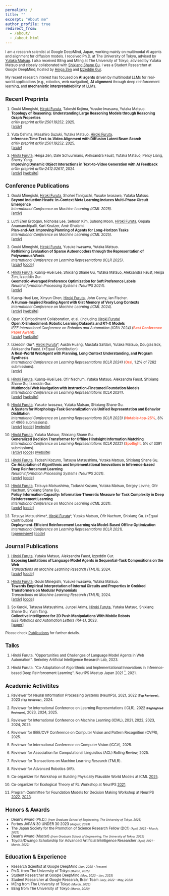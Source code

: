 ```yaml
---
permalink: /
title: ""
excerpt: "About me"
author_profile: true
redirect_from:
  - /about/
  - /about.html
---
```

<span style="font-size: 80%;">

I am a research scientist at Google DeepMind, Japan, working mainly on multimodal AI agents and alignment for diffusion models.
I received Ph.D. at The University of Tokyo, advised by [Yutaka Matsuo](http://ymatsuo.com/). I also received BEng and MEng at The University of Tokyo, advised by Yutaka Matsuo and closely collaborated with [Shixiang Shane Gu](https://sites.google.com/view/gugurus/home).
I was a Student Researcher at Google DeepMind, hosted by [Heiga Zen](https://scholar.google.com/citations?user=z3IRvDwAAAAJ) and [Izzeddin Gur](https://scholar.google.com/citations?user=qS_ugJAAAAAJ).


My recent research interest has focused on **AI agents** driven by multimodal LLMs for real-world applications (e.g., robotics, web navigation), **AI alignment** through deep reinforcement learning, and **mechanistic interpretablebility** of LLMs.


## Recent Preprints

1. Gouki Minegishi, <u>Hiroki Furuta</u>, Takeshi Kojima, Yusuke Iwasawa, Yutaka Matsuo. <br>
**Topology of Reasoning: Understanding Large Reasoning Models through Reasoning Graph Properties**  <br>
_arXiv preprint arXiv:2501.19252_, 2025. <br>
[[arxiv](https://arxiv.org/abs/2506.05744)]

1. Yuta Oshima, Masahiro Suzuki, Yutaka Matsuo, <u>Hiroki Furuta</u>. <br>
**Inference-Time Text-to-Video Alignment with Diffusion Latent Beam Search** <br>
_arXiv preprint arXiv:2501.19252_, 2025. <br>
[[arxiv](https://arxiv.org/abs/2501.19252)]

1. <u>Hiroki Furuta</u>, Heiga Zen, Dale Schuurmans, Aleksandra Faust, Yutaka Matsuo, Percy Liang, Sherry Yang. <br>
**Improving Dynamic Object Interactions in Text-to-Video Generation with AI Feedback** <br>
_arXiv preprint arXiv:2412.02617_, 2024. <br>
[[arxiv](https://arxiv.org/abs/2412.02617)] [[website](https://sites.google.com/view/aif-dynamic-t2v/)]


## Conference Publications

1. Gouki Minegishi, <u>Hiroki Furuta</u>, Shohei Taniguchi, Yusuke Iwasawa, Yutaka Matsuo. <br>
**Beyond Induction Heads: In-Context Meta Learning Induces Multi-Phase Circuit Emergence**  <br>
_International Conference on Machine Learning (ICML 2025)_. <br>
[[arxiv](https://arxiv.org/abs/2505.16694)]

1. Lutfi Eren Erdogan, Nicholas Lee, Sehoon Kim, Suhong Moon, <u>Hiroki Furuta</u>, Gopala Anumanchipalli, Kurt Keutzer, Amir Gholami. <br>
**Plan-and-Act: Improving Planning of Agents for Long-Horizon Tasks** <br>
_International Conference on Machine Learning (ICML 2025)_. <br>
[[arxiv](https://arxiv.org/abs/2503.09572)]

1. Gouki Minegishi, <u>Hiroki Furuta</u>, Yusuke Iwasawa, Yutaka Matsuo. <br>
**Rethinking Evaluation of Sparse Autoencoders through the Representation of Polysemous Words**  <br>
_International Conference on Learning Representations (ICLR 2025)_. <br>
[[arxiv](https://arxiv.org/abs/2501.06254)] [[code](https://github.com/gouki510/PS-Eval)]

1. <u>Hiroki Furuta</u>, Kuang-Huei Lee, Shixiang Shane Gu, Yutaka Matsuo, Aleksandra Faust, Heiga Zen, Izzeddin Gur. <br>
**Geometric-Averaged Preference Optimization for Soft Preference Labels**  <br>
_Neural Information Processing Systems (NeurIPS 2024)_. <br>
[[arxiv](https://arxiv.org/abs/2409.06691)]

1. Kuang-Huei Lee, Xinyun Chen, <u>Hiroki Furuta</u>, John Canny, Ian Fischer. <br>
**A Human-Inspired Reading Agent with Gist Memory of Very Long Contexts**  <br>
_International Conference on Machine Learning (ICML 2024)_. <br>
[[arxiv](https://arxiv.org/abs/2402.09727)] [[website](https://read-agent.github.io/)]

1. Open X-Embodiment Collaboration, et al. (including <u>Hiroki Furuta</u>) <br>
**Open X-Embodiment: Robotic Learning Datasets and RT-X Models**  <br>
_IEEE International Conference on Robotics and Automation (ICRA 2024)_ (<span style="color: tomato; ">**Best Conference Paper Award**</span>). <br>
[[arxiv](https://arxiv.org/abs/2310.08864)] [[website](https://robotics-transformer-x.github.io/)]

1. Izzeddin Gur\*, <u>Hiroki Furuta</u>\*, Austin Huang, Mustafa Safdari, Yutaka Matsuo, Douglas Eck, Aleksandra Faust. (\*Equal Contribution)<br>
**A Real-World WebAgent with Planning, Long Context Understanding, and Program Synthesis**  <br>
_International Conference on Learning Representations (ICLR 2024)_ (<span style="color: tomato; ">**Oral**</span>, 1.2% of 7262 submissions). <br>
[[arxiv](https://arxiv.org/abs/2307.12856)]

1. <u>Hiroki Furuta</u>, Kuang-Huei Lee, Ofir Nachum, Yutaka Matsuo, Aleksandra Faust, Shixiang Shane Gu, Izzeddin Gur. <br>
**Multimodal Web Navigation with Instruction-Finetuned Foundation Models**  <br>
_International Conference on Learning Representations (ICLR 2024)_. <br>
[[arxiv](https://arxiv.org/abs/2305.11854)] [[website](https://sites.google.com/view/mm-webnav/)]

1. <u>Hiroki Furuta</u>, Yusuke Iwasawa, Yutaka Matsuo, Shixiang Shane Gu. <br>
**A System for Morphology-Task Generalization via Unified Representation and Behavior Distillation** <br>
_International Conference on Learning Representations (ICLR 2023)_ (<span style="color: tomato; ">**Notable-top-25%**</span>, 8% of 4966 submissions). <br>
[[arxiv](https://arxiv.org/abs/2211.14296)] [[code](https://github.com/frt03/mxt_bench)] [[website](https://sites.google.com/view/control-graph)]

1. <u>Hiroki Furuta</u>, Yutaka Matsuo, Shixiang Shane Gu. <br>
**Generalized Decision Transformer for Offline Hindsight Information Matching**  <br>
_International Conference on Learning Representations (ICLR 2022)_ (<span style="color: tomato; ">**Spotlight**</span>, 5% of 3391 submissions). <br>
[[arxiv](https://arxiv.org/abs/2111.10364)] [[code](https://github.com/frt03/generalized_dt)] [[website](https://sites.google.com/view/generalizeddt)]

1. <u>Hiroki Furuta</u>, Tadashi Kozuno, Tatsuya Matsushima, Yutaka Matsuo, Shixiang Shane Gu. <br>
**Co-Adaptation of Algorithmic and Implementational Innovations in Inference-based Deep Reinforcement Learning**  <br>
_Neural Information Processing Systems (NeurIPS 2021)_. <br>
[[arxiv](https://arxiv.org/abs/2103.17258)] [[code](https://github.com/frt03/inference-based-rl)]

1. <u>Hiroki Furuta</u>, Tatsuya Matsushima, Tadashi Kozuno, Yutaka Matsuo, Sergey Levine, Ofir Nachum, Shixiang Shane Gu. <br>
**Policy Information Capacity: Information-Theoretic Measure for Task Complexity in Deep Reinforcement Learning**  <br>
_International Conference on Machine Learning (ICML 2021)_. <br>
[[arxiv](https://arxiv.org/abs/2103.12726)] [[code](https://github.com/frt03/pic)]

1. Tatsuya Matsushima\*, <u>Hiroki Furuta</u>\*, Yutaka Matsuo, Ofir Nachum, Shixiang Gu. (\*Equal Contribution)<br>
**Deployment-Efficient Reinforcement Learning via Model-Based Offline Optimization**  <br>
_International Conference on Learning Representations (ICLR 2021)_. <br>
[[openreview](https://openreview.net/forum?id=3hGNqpI4WS)] [[code](https://github.com/matsuolab/BREMEN)]


## Journal Publications

1. <u>Hiroki Furuta</u>, Yutaka Matsuo, Aleksandra Faust, Izzeddin Gur. <br>
**Exposing Limitations of Language Model Agents in Sequential-Task Compositions on the Web**  <br>
_Transactions on Machine Learning Research (TMLR)_, 2024. <br>
[[arxiv](https://arxiv.org/abs/2311.18751)] [[code](https://github.com/google-research/google-research/tree/master/compositional_rl/compwob)]

1. <u>Hiroki Furuta</u>, Gouki Minegishi, Yusuke Iwasawa, Yutaka Matsuo. <br>
**Towards Empirical Interpretation of Internal Circuits and Properties in Grokked Transformers on Modular Polynomials**  <br>
_Transactions on Machine Learning Research (TMLR)_, 2024. <br>
[[arxiv](https://arxiv.org/abs/2402.16726)] [[code](https://github.com/frt03/grok_mod_poly)]

1. So Kuroki, Tatsuya Matsushima, Junpei Arima, <u>Hiroki Furuta</u>, Yutaka Matsuo, Shixiang Shane Gu, Yujin Tang. <br>
**Collective Intelligence for 2D Push Manipulations With Mobile Robots** <br>
_IEEE Robotics and Automation Letters (RA-L)_, 2023. <br>
[[paper](https://ieeexplore.ieee.org/abstract/document/10080994)]


Please check [Publications](./publications.md) for further details.


## Talks

1. Hiroki Furuta. "Opportunities and Challenges of Language Model Agents in Web Automation". Berkeley Artificial Intelligence Research Lab, 2023.

1. Hiroki Furuta. "Co-Adaptation of Algorithmic and Implementational Innovations in Inference-based Deep Reinforcement Learning". NeurIPS Meetup Japan 2021 [$^{*}$](https://neuripsmeetup.jp/2021/), 2021.


## Academic Activitites

1. Reviewer for Neural Information Processing Systems (NeurIPS), 2021, 2022 <span style="font-size: 80%;">(**Top Reviewer**)</span>, 2023 <span style="font-size: 80%;">(**Top Reviewer**)</span>, 2024.

1. Reviewer for International Conference on Learning Representations (ICLR), 2022 <span style="font-size: 80%;">(**Highlighted Reviewer**)</span>, 2023, 2024, 2025.

1. Reviewer for International Conference on Machine Learning (ICML), 2021, 2022, 2023, 2024, 2025.

1. Reviewer for IEEE/CVF Conference on Computer Vision and Pattern Recognition (CVPR), 2025.

1. Reviewer for International Conference on Computer Vision (ICCV), 2025.

1. Reviewer for Association for Computational Linguistics (ACL) Rolling Review, 2025.

1. Reviewer for Transactions on Machine Learning Research (TMLR).

1. Reviewer for Advanced Robotics (AR).

1. Co-organizer for Workshop on Building Physically Plausible World Models at ICML [2025](https://physical-world-modeling.github.io/).

1. Co-organizer for Ecological Theory of RL Workshop at NeurIPS [2021](https://sites.google.com/view/ecorl2021).

1. Program Committee for Foundation Models for Decision Making Workshop at NeurIPS [2022](https://sites.google.com/view/fmdm-neurips/), [2023](https://sites.google.com/view/fmdm-neurips23/).


## Honors & Awards

- Dean's Award (Ph.D.) <span style="font-size: 80%;">_(from Graduate School of Engineering, The University of Tokyo, 2025)_</span>
- Forbes JAPAN 30 UNDER 30 2023 <span style="font-size: 80%;">_(August, 2023)_</span>
- The Japan Society for the Promotion of Science Research Fellow (DC1) <span style="font-size: 80%;">_(April, 2022 - March, 2025)_</span>
- Dean's Award (Master) <span style="font-size: 80%;">_(from Graduate School of Engineering, The University of Tokyo, 2022)_</span>
- Toyota/Dwango Scholarship for Advanced Artificial Intelligence Researcher <span style="font-size: 80%;">_(April, 2021 - March, 2022)_</span>


## Education & Experience

- Research Scientist at Google DeepMind <span style="font-size: 80%;">_(Jan, 2025 - Present)_</span>
- Ph.D. from The University of Tokyo <span style="font-size: 80%;">_(March, 2025)_</span>
- Student Researcher at Google DeepMind <span style="font-size: 80%;">_(May, 2023 - Jan, 2025)_</span>
- Student Researcher at Google Research, Brain Team <span style="font-size: 80%;">_(July, 2022 - May, 2023)_</span>
- MEng from The University of Tokyo <span style="font-size: 80%;">_(March, 2022)_</span>
- BEng from The University of Tokyo <span style="font-size: 80%;">_(March, 2020)_</span>

